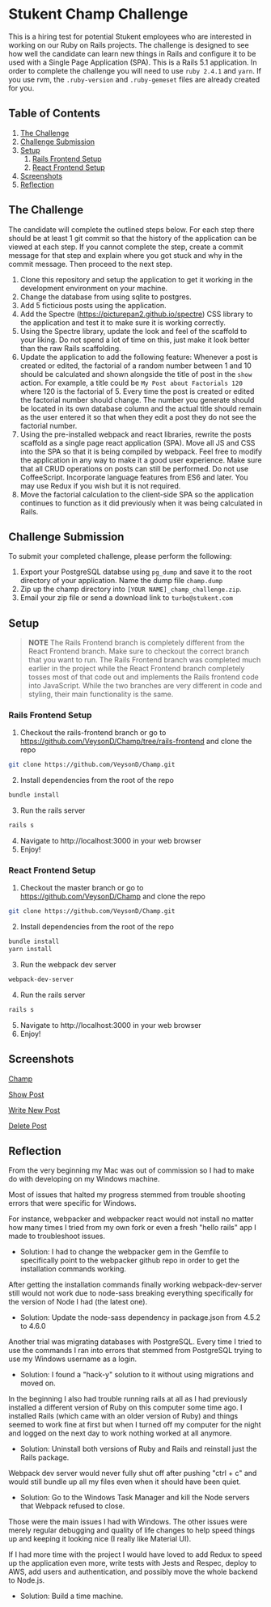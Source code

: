 # Stukent Champ Challenge

This is a hiring test for potential Stukent employees who are interested in working on our Ruby on Rails projects. The challenge is designed to see how well the candidate can learn new things in Rails and configure it to be used with a Single Page Application (SPA). This is a Rails 5.1 application. In order to complete the challenge you will need to use `ruby 2.4.1` and `yarn`. If you use rvm, the `.ruby-version` and `.ruby-gemeset` files are already created for you.

## Table of Contents

1. [The Challenge](#the-challenge)
1. [Challenge Submission](#challenge-submission)
1. [Setup](#setup)
    1. [Rails Frontend Setup](#rails-frontend-setup)
    1. [React Frontend Setup](#react-frontend-setup)
1. [Screenshots](#screenshots)
1. [Reflection](#reflection)

## The Challenge
The candidate will complete the outlined steps below. For each step there should be at least 1 git commit so that the history of the application can be viewed at each step. If you cannot complete the step, create a commit message for that step and explain where you got stuck and why in the commit message. Then proceed to the next step.

  1. Clone this repository and setup the application to get it working in the development environment on your machine.
  1. Change the database from using sqlite to postgres.
  1. Add 5 ficticious posts using the application.
  1. Add the Spectre (https://picturepan2.github.io/spectre) CSS library to the application and test it to make sure it is working correctly.
  1. Using the Spectre library, update the look and feel of the scaffold to your liking. Do not spend a lot of time on this, just make it look better than the raw Rails scaffolding.
  1. Update the application to add the following feature: Whenever a post is created or edited, the factorial of a random number between 1 and 10 should be calculated and shown alongside the title of post in the `show` action. For example, a title could be `My Post about Factorials 120` where 120 is the factorial of 5. Every time the post is created or edited the factorial number should change. The number you generate should be located in its own database column and the actual title should remain as the user entered it so that when they edit a post they do not see the factorial number.
  1. Using the pre-installed webpack and react libraries, rewrite the posts scaffold as a single page react application (SPA). Move all JS and CSS into the SPA so that it is being compiled by webpack. Feel free to modify the application in any way to make it a good user experience. Make sure that all CRUD operations on posts can still be performed. Do not use CoffeeScript. Incorporate language features from ES6 and later. You may use Redux if you wish but it is not required.
  1. Move the factorial calculation to the client-side SPA so the application continues to function as it did previously when it was being calculated in Rails.


## Challenge Submission
To submit your completed challenge, please perform the following:

  1. Export your PostgreSQL databse using `pg_dump` and save it to the root directory of your application. Name the dump file `champ.dump`
  1. Zip up the champ directory into `[YOUR NAME]_champ_challenge.zip`.
  1. Email your zip file or send a download link to `turbo@stukent.com`

## Setup

> __NOTE__ The Rails Frontend branch is completely different from the React Frontend branch.  Make sure to checkout the correct branch that you want to run.  The Rails Frontend branch was completed much earlier in the project while the React Frontend branch completely tosses most of that code out and implements the Rails frontend code into JavaScript.  While the two branches are very different in code and styling, their main functionality is the same.


### Rails Frontend Setup

1. Checkout the rails-frontend branch or go to https://github.com/VeysonD/Champ/tree/rails-frontend and clone the repo
```sh
git clone https://github.com/VeysonD/Champ.git
```
2. Install dependencies from the root of the repo
```sh
bundle install
```
3. Run the rails server
```sh
rails s
```
4. Navigate to http://localhost:3000 in your web browser
5. Enjoy!

### React Frontend Setup

1. Checkout the master branch or go to https://github.com/VeysonD/Champ and clone the repo
```sh
git clone https://github.com/VeysonD/Champ.git
```
2. Install dependencies from the root of the repo
```sh
bundle install
yarn install
```
3. Run the webpack dev server
```sh
webpack-dev-server
```
4. Run the rails server
```sh
rails s
```
5. Navigate to http://localhost:3000 in your web browser
6. Enjoy!

## Screenshots
[Champ](https://ibb.co/niZUZ6)

[Show Post](https://ibb.co/dwZ7Mm)

[Write New Post](https://ibb.co/bsLQ7R)

[Delete Post](https://ibb.co/hwXGE6)

## Reflection

From the very beginning my Mac was out of commission so I had to make do with developing on my Windows machine.

Most of issues that halted my progress stemmed from trouble shooting errors that were specific for Windows.

For instance, webpacker and webpacker react would not install no matter how many times I tried from my own fork or even a fresh "hello rails" app I made to troubleshoot issues.

- Solution: I had to change the webpacker gem in the Gemfile to specifically point to the webpacker github repo in order to get the installation commands working.

After getting the installation commands finally working webpack-dev-server still would not work due to node-sass breaking everything specifically for the version of Node I had (the latest one).

- Solution: Update the node-sass dependency in package.json from 4.5.2 to 4.6.0

Another trial was migrating databases with PostgreSQL.  Every time I tried to use the commands I ran into errors that stemmed from PostgreSQL trying to use my Windows username as a login.

- Solution:  I found a "hack-y" solution to it without using migrations and moved on.

In the beginning I also had trouble running rails at all as I had previously installed a different version of Ruby on this computer some time ago.  I installed Rails (which came with an older version of Ruby) and things seemed to work fine at first but when I turned off my computer for the night and logged on the next day to work nothing worked at all anymore.

- Solution: Uninstall both versions of Ruby and Rails and reinstall just the Rails package.

Webpack dev server would never fully shut off after pushing "ctrl + c" and would still bundle up all my files even when it should have been quiet.

- Solution: Go to the Windows Task Manager and kill the Node servers that Webpack refused to close.

Those were the main issues I had with Windows.  The other issues were merely regular debugging and quality of life changes to help speed things up and keeping it looking nice (I really like Material UI).

If I had more time with the project I would have loved to add Redux to speed up the application even more, write tests with Jests and Respec, deploy to AWS, add users and authentication, and possibly move the whole backend to Node.js.

- Solution: Build a time machine.
